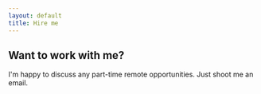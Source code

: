 ```yaml
---
layout: default
title: Hire me
---
```


## Want to work with me?

I'm happy to discuss any part-time remote opportunities.
Just shoot me an email.
